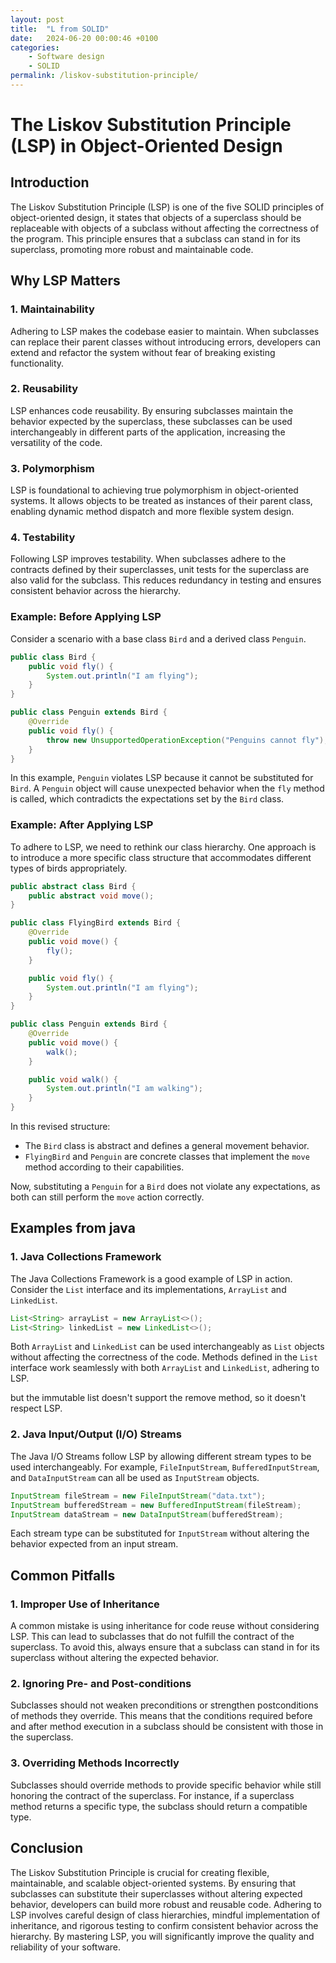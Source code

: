 ```yaml
---
layout: post
title:  "L from SOLID"
date:   2024-06-20 00:00:46 +0100
categories:
    - Software design 
    - SOLID
permalink: /liskov-substitution-principle/
---
```


# The Liskov Substitution Principle (LSP) in Object-Oriented Design

## Introduction

The Liskov Substitution Principle (LSP) is one of the five SOLID principles of object-oriented design, it states that objects of a superclass should be replaceable with objects of a subclass without affecting the correctness of the program. This principle ensures that a subclass can stand in for its superclass, promoting more robust and maintainable code.

## Why LSP Matters

### 1. **Maintainability**
Adhering to LSP makes the codebase easier to maintain. When subclasses can replace their parent classes without introducing errors, developers can extend and refactor the system without fear of breaking existing functionality.

### 2. **Reusability**
LSP enhances code reusability. By ensuring subclasses maintain the behavior expected by the superclass, these subclasses can be used interchangeably in different parts of the application, increasing the versatility of the code.

### 3. **Polymorphism**
LSP is foundational to achieving true polymorphism in object-oriented systems. It allows objects to be treated as instances of their parent class, enabling dynamic method dispatch and more flexible system design.

### 4. **Testability**
Following LSP improves testability. When subclasses adhere to the contracts defined by their superclasses, unit tests for the superclass are also valid for the subclass. This reduces redundancy in testing and ensures consistent behavior across the hierarchy.


### Example: Before Applying LSP

Consider a scenario with a base class `Bird` and a derived class `Penguin`.

```java
public class Bird {
    public void fly() {
        System.out.println("I am flying");
    }
}

public class Penguin extends Bird {
    @Override
    public void fly() {
        throw new UnsupportedOperationException("Penguins cannot fly");
    }
}
```

In this example, `Penguin` violates LSP because it cannot be substituted for `Bird`. A `Penguin` object will cause unexpected behavior when the `fly` method is called, which contradicts the expectations set by the `Bird` class.

### Example: After Applying LSP

To adhere to LSP, we need to rethink our class hierarchy. One approach is to introduce a more specific class structure that accommodates different types of birds appropriately.

```java
public abstract class Bird {
    public abstract void move();
}

public class FlyingBird extends Bird {
    @Override
    public void move() {
        fly();
    }

    public void fly() {
        System.out.println("I am flying");
    }
}

public class Penguin extends Bird {
    @Override
    public void move() {
        walk();
    }

    public void walk() {
        System.out.println("I am walking");
    }
}
```

In this revised structure:
- The `Bird` class is abstract and defines a general movement behavior.
- `FlyingBird` and `Penguin` are concrete classes that implement the `move` method according to their capabilities.

Now, substituting a `Penguin` for a `Bird` does not violate any expectations, as both can still perform the `move` action correctly.

## Examples from java

### 1. **Java Collections Framework**
The Java Collections Framework is a good example of LSP in action. Consider the `List` interface and its implementations, `ArrayList` and `LinkedList`.

```java
List<String> arrayList = new ArrayList<>();
List<String> linkedList = new LinkedList<>();
```

Both `ArrayList` and `LinkedList` can be used interchangeably as `List` objects without affecting the correctness of the code. Methods defined in the `List` interface work seamlessly with both `ArrayList` and `LinkedList`, adhering to LSP.

but the immutable list doesn't support the remove method, so it doesn't respect LSP.

### 2. **Java Input/Output (I/O) Streams**
The Java I/O Streams follow LSP by allowing different stream types to be used interchangeably. For example, `FileInputStream`, `BufferedInputStream`, and `DataInputStream` can all be used as `InputStream` objects.

```java
InputStream fileStream = new FileInputStream("data.txt");
InputStream bufferedStream = new BufferedInputStream(fileStream);
InputStream dataStream = new DataInputStream(bufferedStream);
```

Each stream type can be substituted for `InputStream` without altering the behavior expected from an input stream.

## Common Pitfalls

### 1. **Improper Use of Inheritance**
A common mistake is using inheritance for code reuse without considering LSP. This can lead to subclasses that do not fulfill the contract of the superclass. To avoid this, always ensure that a subclass can stand in for its superclass without altering the expected behavior.

### 2. **Ignoring Pre- and Post-conditions**
Subclasses should not weaken preconditions or strengthen postconditions of methods they override. This means that the conditions required before and after method execution in a subclass should be consistent with those in the superclass.

### 3. **Overriding Methods Incorrectly**
Subclasses should override methods to provide specific behavior while still honoring the contract of the superclass. For instance, if a superclass method returns a specific type, the subclass should return a compatible type.

## Conclusion

The Liskov Substitution Principle is crucial for creating flexible, maintainable, and scalable object-oriented systems. By ensuring that subclasses can substitute their superclasses without altering expected behavior, developers can build more robust and reusable code. Adhering to LSP involves careful design of class hierarchies, mindful implementation of inheritance, and rigorous testing to confirm consistent behavior across the hierarchy. By mastering LSP, you will significantly improve the quality and reliability of your software.
